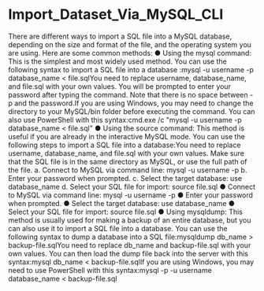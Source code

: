 # Import_Dataset_Via_MySQL_CLI
There are different ways to import a SQL file into a MySQL database, depending on the size and format of the file, and the operating system you are using. Here are some common methods:
●	Using the mysql command: This is the simplest and most widely used method. You can use the following syntax to import a SQL file into a database :mysql -u username -p database_name < file.sqlYou need to replace username, database_name, and file.sql with your own values. You will be prompted to enter your password after typing the command. Note that there is no space between -p and the password.If you are using Windows, you may need to change the directory to your MySQL/bin folder before executing the command. You can also use PowerShell with this syntax:cmd.exe /c "mysql -u username -p database_name < file.sql"
●	Using the source command: This method is useful if you are already in the interactive MySQL mode. You can use the following steps to import a SQL file into a database:You need to replace username, database_name, and file.sql with your own values. Make sure that the SQL file is in the same directory as MySQL, or use the full path of the file.
a.	Connect to MySQL via command line: mysql -u username -p
b.	Enter your password when prompted.
c.	Select the target database: use database_name
d.	Select your SQL file for import: source file.sql
●	Connect to MySQL via command line: mysql -u username -p
●	Enter your password when prompted.
●	Select the target database: use database_name
●	Select your SQL file for import: source file.sql
●	Using mysqldump: This method is usually used for making a backup of an entire database, but you can also use it to import a SQL file into a database. You can use the following syntax to dump a database into a SQL file:mysqldump db_name > backup-file.sqlYou need to replace db_name and backup-file.sql with your own values. You can then load the dump file back into the server with this syntax:mysql db_name < backup-file.sqlIf you are using Windows, you may need to use PowerShell with this syntax:mysql -p -u username database_name < backup-file.sql
